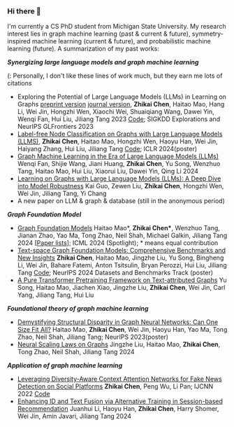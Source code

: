 ### Hi there 👋

<!--
**CurryTang/CurryTang** is a ✨ _special_ ✨ repository because its `README.md` (this file) appears on your GitHub profile.

Here are some ideas to get you started:

- 🔭 I’m currently working on a 
- 🌱 I’m currently learning ...
- 👯 I’m looking to collaborate on ...
- 🤔 I’m looking for help with ...
- 💬 Ask me about ...
- 📫 How to reach me: ...
- 😄 Pronouns: ...
- ⚡ Fun fact: ...
-->
I'm currently a CS PhD student from Michigan State University. My research interest lies in graph machine learning (past & current & future), symmetry-inspired machine learning (current & future), and probabilistic machine learning (future). A summarization of my past works:

***Synergizing large language models and graph machine learning***

(: Personally, I don't like these lines of work much, but they earn me lots of citations

* Exploring the Potential of Large Language Models (LLMs) in Learning on Graphs
[preprint version](https://arxiv.org/abs/2307.03393v3) [journal version](https://arxiv.org/abs/2307.03393), **Zhikai Chen**, Haitao Mao, Hang Li, Wei Jin, Hongzhi Wen, Xiaochi Wei, Shuaiqiang Wang, Dawei Yin, Wenqi Fan, Hui Liu, Jiliang Tang 2023 [Code](https://github.com/CurryTang/Graph-LLM); SIGKDD Explorations and NeurIPS GLFrontiers 2023
* [Label-free Node Classification on Graphs with Large Language Models (LLMS)](https://arxiv.org/abs/2310.04668), **Zhikai Chen**, Haitao Mao, Hongzhi Wen, Haoyu Han, Wei Jin, Haiyang Zhang, Hui Liu, Jiliang Tang [Code](https://github.com/CurryTang/LLMGNN); ICLR 2024(poster)
* [Graph Machine Learning in the Era of Large Language Models (LLMs)](https://arxiv.org/pdf/2404.14928) Wenqi Fan, Shijie Wang, Jiani Huang, **Zhikai Chen**, Yu Song, Wenzhuo Tang,
Haitao Mao, Hui Liu, Xiaorui Liu, Dawei Yin, Qing Li 2024
* [Learning on Graphs with Large Language Models (LLMs): A Deep Dive into Model Robustness](https://arxiv.org/abs/2407.12068) Kai Guo, Zewen Liu, **Zhikai Chen**, Hongzhi Wen, Wei Jin, Jiliang Tang, Yi Chang
* A new paper on LLM & graph & database (still in the anonymous period)

***Graph Foundation Model***

* [Graph Foundation Models](https://arxiv.org/abs/2402.02216) Haitao Mao\*, **Zhikai Chen\***, Wenzhuo Tang, Jianan Zhao, Yao Ma, Tong Zhao, Neil Shah, Michael Galkin, Jiliang Tang 2024 [[Paper lists](https://github.com/CurryTang/Towards-Graph-Foundation-Models-New-perspective-)]; ICML 2024 (Spotlight); * means equal contribution
* [Text-space Graph Foundation Models: Comprehensive Benchmarks and New Insights](https://arxiv.org/abs/2406.10727) **Zhikai Chen**, Haitao Mao, Jingzhe Liu, Yu Song, Bingheng Li, Wei Jin, Bahare Fatemi, Anton Tsitsulin, Bryan Perozzi, Hui Liu, Jiliang Tang [Code](https://github.com/CurryTang/TSGFM); NeurIPS 2024 Datasets and Benchmarks Track (poster)
* [A Pure Transformer Pretraining Framework on Text-attributed Graphs](https://arxiv.org/abs/2406.13873) Yu Song, Haitao Mao, Jiachen Xiao, Jingzhe Liu, **Zhikai Chen**, Wei Jin, Carl Yang, Jiliang Tang, Hui Liu

***Foundational theory of graph machine learning***

* [Demystifying Structural Disparity in Graph Neural Networks: Can One Size Fit All?](https://arxiv.org/abs/2306.01323) Haitao Mao, **Zhikai Chen**, Wei Jin, Haoyu Han, Yao Ma, Tong Zhao, Neil Shah, Jiliang Tang; NeurIPS 2023(poster)
* [Neural Scaling Laws on Graphs](https://arxiv.org/abs/2402.02054) Jingzhe Liu, Haitao Mao, **Zhikai Chen**, Tong Zhao, Neil Shah, Jiliang Tang 2024

***Application of graph machine learning***

* [Leveraging Diversity-Aware Context Attention Networks for Fake News Detection on Social Platforms](https://ieeexplore.ieee.org/abstract/document/9892488/) **Zhikai Chen**, Peng Wu, Li Pan; IJCNN 2022 [Code](https://github.com/CurryTang/fake_news_detection)
* [Enhancing ID and Text Fusion via Alternative Training in Session-based Recommendation](https://scholar.google.com/citations?view_op=view_citation&hl=zh-CN&user=6hUny38AAAAJ&citation_for_view=6hUny38AAAAJ:kNdYIx-mwKoC) Juanhui Li, Haoyu Han, **Zhikai Chen**, Harry Shomer, Wei Jin, Amin Javari, Jiliang Tang 2024
